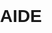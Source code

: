 # AIDE
<!DOCTYPE html>
<html>
<head>
    <title>AIDE</title>
    <style>
        body {
            font-family: Arial, Helvetica, sans-serif;
            margin: 0;
            padding: 0;
        }
        
        header {
            background-color: rgb(243, 182, 182);
            color: rgb(241, 15, 15);
            padding: 10px;
            text-align: center;
        }
        
        nav {
            background-color: rgb(243, 182, 182);
            padding: 10px;
            text-align: center;
        }
        
        nav a {
            text-decoration: none;
            color: rgb(243, 182, 182);
            padding: 5px 10px;
        }
        
        section {
            padding: 20px;
        }
        
        footer {
            background-color: #333;
            color: #fff;
            padding: 20px;
            text-align: center;
        }
    </style>
</head>
<body>
    <header>
        <h1>AIDE</h1>
    </header>
    
    <section>
        <h2>Bienvenido a nuestra consultora</h2>
        <p>"En nuestra consultora, ofrecemos un enfoque único y personalizado para cada empresa con la que trabajamos. Nuestro equipo altamente capacitado y experimentado se dedica a comprender a fondo las necesidades y los desafíos específicos de cada cliente. Nos tomamos el tiempo necesario para investigar a fondo su industria, analizar su competencia y comprender las tendencias del mercado..</p>
    </section>
    <section>
        <h2>Acerca de</h2>
        <p>Nuestro enfoque se basa en comprender a fondo las necesidades y los desafíos específicos de cada cliente. Trabajamos en estrecha colaboración con los equipos directivos de las empresas para analizar su situación actual, identificar áreas de mejora y desarrollar soluciones personalizadas que impulsen su rendimiento y competitividad.

            Nos enorgullece ofrecer un enfoque práctico y orientado a resultados. No solo brindamos recomendaciones teóricas, sino que también nos involucramos activamente en la implementación de las soluciones propuestas. Trabajamos mano a mano con nuestros clientes, capacitando a sus equipos, proporcionando herramientas y supervisando de cerca el progreso para asegurar la efectividad y el éxito de nuestras estrategias.
            
            Además, nos mantenemos actualizados con las últimas tendencias y desarrollos en el mundo empresarial. Esto nos permite ofrecer ideas innovadoras y soluciones adaptadas a los desafíos emergentes en diferentes industrias. Valoramos la creatividad y la agilidad para encontrar soluciones que impulsen el crecimiento y la rentabilidad de nuestros clientes.</p>
    </section>
    <section>
        <h2>SERVICIOS</h2>
        <ul>
            <li>ENTRENUTS</li>
            <li>APPLE</li>
            <li>WALMART</li>
        </ul>
    </section>
    <section>
        <h2>Contacto</h2>
        <p>aide@gmail.com</p>

    <p>1137845943</p>
    <a href=https://www.instagram.com/reel/CuAxRuUg4c-bMzhdKj08W3S_lYbGsX8p8qADhM0/?igshid=MzRlODBiNWFlZA==>LINK A VIDEO FINAL </a></p>
    </section>
    <footer>
        <p>Derechos de autor &copy; 2023 AIDE. Todos los derechos reservados.</p>
    </footer>
</body>
</html>
